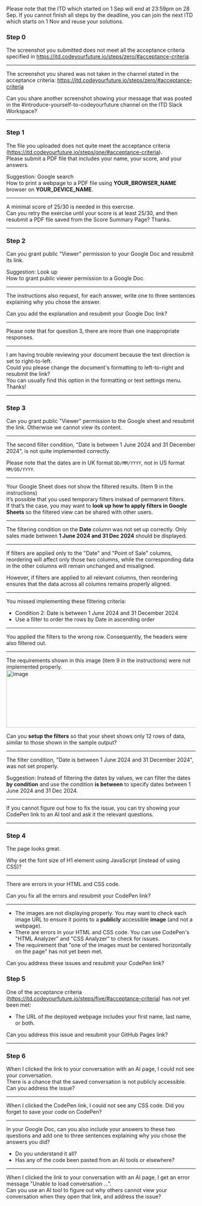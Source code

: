 Please note that the ITD which started on 1 Sep will end at 23:59pm on 28 Sep.
If you cannot finish all steps by the deadline, you can join the next ITD which starts on 1 Nov and reuse your solutions.


### Step 0

The screenshot you submitted does not meet all the acceptance criteria specified in https://itd.codeyourfuture.io/steps/zero/#acceptance-criteria.

---
The screenshot you shared was not taken in the channel stated in the acceptance criteria: https://itd.codeyourfuture.io/steps/zero/#acceptance-criteria

Can you share another screenshot showing your message that was posted in the #introduce-yourself-to-codeyourfuture channel on the ITD Slack Workspace?

---
### Step 1

The file you uploaded does not quite meet the acceptance criteria (https://itd.codeyourfuture.io/steps/one/#acceptance-criteria).  
Please submit a PDF file that includes your name, your score, and your answers. 

Suggestion: Google search  
How to print a webpage to a PDF file using **YOUR_BROWSER_NAME** browser on **YOUR_DEVICE_NAME**.

---
A minimal score of 25/30 is needed in this exercise.  
Can you retry the exercise until your score is at least 25/30, and then resubmit a PDF file saved from the Score Summary Page? Thanks.

---
### Step 2

Can you grant public "Viewer" permission to your Google Doc and resubmit its link. 

Suggestion: Look up  
How to grant public viewer permission to a Google Doc.

---
The instructions also request, for each answer, write one to three sentences explaining why you chose the answer.

Can you add the explanation and resubmit your Google Doc link?

---
Please note that for question 3, there are more than one inappropriate responses.

---
I am having trouble reviewing your document because the text direction is set to right-to-left.  
Could you please change the document's formatting to left-to-right and resubmit the link?  
You can usually find this option in the formatting or text settings menu.
Thanks!

---
### Step 3

Can you grant public "Viewer" permission to the Google sheet and resubmit the link. Otherwise we cannot view its content.

---
The second filter condition, "Date is between 1 June 2024 and 31 December 2024", is not quite implemented correctly. 

Please note that the dates are in UK format `DD/MM/YYYY`, not in US format `MM/DD/YYYY`.

---
Your Google Sheet does not show the filtered results. (Item 9 in the instructions)  
It’s possible that you used temporary filters instead of permanent filters.  
If that’s the case, you may want to **look up how to apply filters in Google Sheets** so the filtered view can be shared with other users.

---
The filtering condition on the **Date** column was not set up correctly. Only sales made between **1 June 2024 and 31 Dec 2024** should be displayed.

---
If filters are applied only to the "Date" and "Point of Sale" columns, reordering will affect only those two columns, while the corresponding data in the other columns will remain unchanged and misaligned.

However, if filters are applied to all relevant columns, then reordering ensures that the data across all columns remains properly aligned.

---
You missed implementing these filtering criteria:
  - Condition 2: Date is between 1 June 2024 and 31 December 2024
- Use a filter to order the rows by Date in ascending order

---
You applied the filters to the wrong row. Consequently, the headers were also filtered out.

---
The requirements shown in this image (item 9 in the instructions) were not implemented properly.  
<img width="660" height="153" alt="image" src="https://github.com/user-attachments/assets/516ac924-7641-4527-a5f2-6a02de6b69af" />

Can you **setup the filters** so that your sheet shows only 12 rows of data, similar to those shown in the sample output?

---
The filter condition, "Date is between 1 June 2024 and 31 December 2024", was not set properly.

Suggestion:
Instead of filtering the dates by values, we can filter the dates **by condition** and use the condition **is between** to specify dates between 1 June 2024 and 31 Dec 2024.


---

If you cannot figure out how to fix the issue, you can try showing your CodePen link to an AI tool and ask it the relevant questions.


---
### Step 4
The page looks great. 

Why set the font size of H1 element using JavaScript (instead of using CSS)?

---

There are errors in your HTML and CSS code. 

Can you fix all the errors and resubmit your CodePen link?


---

- The images are not displaying properly. You may want to check each image URL to ensure it points to a **publicly** accessible **image** (and not a webpage).
- There are errors in your HTML and CSS code. You can use CodePen's "HTML Analyzer" and "CSS Analyzer" to check for issues.
- The requirement that "one of the images must be centered horizontally on the page" has not yet been met.

Can you address these issues and resubmit your CodePen link?

### Step 5

One of the acceptance criteria (https://itd.codeyourfuture.io/steps/five/#acceptance-criteria) has not yet been met:  
- The URL of the deployed webpage includes your first name, last name, or both.

Can you address this issue and resubmit your GitHub Pages link?


---
### Step 6 

When I clicked the link to your conversation with an AI page, I could not see your conversation.  
There is a chance that the saved conversation is not publicly accessible.
Can you address the issue?


---
When I clicked the CodePen link, I could not see any CSS code. Did you forget to save your code on CodePen?

---
In your Google Doc, can you also include your answers to these two questions and add one to three sentences explaining why you chose the answers you did?
  - Do you understand it all?
  - Has any of the code been pasted from an AI tools or elsewhere?

---
When I clicked the link to your conversation with an AI page, I get an error message "Unable to load conversation ...".  
Can you use an AI tool to figure out why others cannot view your conversation when they open that link, and address the issue?
